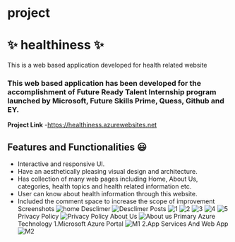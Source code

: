 # project
# ✨ healthiness ✨

This is a web based application developed for health related website

### This web based application has been developed for the accomplishment of Future Ready Talent Internship program launched by Microsoft, Future Skills Prime, Quess, Github and EY.


**Project Link** -https://healthiness.azurewebsites.net

## Features and Functionalities 😃

- Interactive and responsive UI.
- Have an aesthetically pleasing visual design and architecture.
- Has collection of many web pages including Home, About Us, categories, health topics and health related information etc.
- User can know about health information through this website.
- Included the comment space to increase the scope of improvement 
Screenshots
![home](https://user-images.githubusercontent.com/118965406/203961387-dfe710b3-619a-4dae-8824-ec8a6620c5e5.png)
Desclimer
![Desclimer](https://user-images.githubusercontent.com/118965406/203962030-2cb4c9fe-d911-448f-b96e-aa02a1e970ae.jpg)
Posts
![1](https://user-images.githubusercontent.com/118965406/203962157-78562925-7a14-44e1-80e7-dabf4055fc86.jpg)
![2](https://user-images.githubusercontent.com/118965406/203962370-7a7b081c-9949-4077-8ef3-a759e456c1a9.jpg)
![3](https://user-images.githubusercontent.com/118965406/203962536-082af374-e48c-417c-9c89-35b82a23d903.jpg)
![4](https://user-images.githubusercontent.com/118965406/203962618-484c13b3-e2fa-48fd-9e87-06fafe12935e.jpg)
![5](https://user-images.githubusercontent.com/118965406/203962749-6df8994a-b473-4734-88b6-76a7f93d7a3a.jpg)
Privacy Policy
![Privacy Policy](https://user-images.githubusercontent.com/118965406/203963502-2d5f071e-f8be-405f-b132-e3700aa5379c.jpg)
About Us
![About us](https://user-images.githubusercontent.com/118965406/203963028-5a0eeff2-bb83-4d24-ac23-527fc22fbc51.jpg)
Primary Azure Technology
1.Microsoft Azure Portal
![M1](https://user-images.githubusercontent.com/118965406/203964853-c1fb7e98-a5a0-4795-a252-e69abe8727c4.jpg)
2.App Services And Web App
![M2](https://user-images.githubusercontent.com/118965406/203964944-141a98fa-6302-431d-aafa-db83a5d76b00.jpg)







